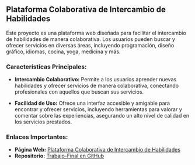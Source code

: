 ## Plataforma Colaborativa de Intercambio de Habilidades

Este proyecto es una plataforma web diseñada para facilitar el intercambio de habilidades de manera colaborativa. Los usuarios pueden buscar y ofrecer servicios en diversas áreas, incluyendo programación, diseño gráfico, idiomas, cocina, yoga, medicina y más.

### Características Principales:

- **Intercambio Colaborativo:** Permite a los usuarios aprender nuevas habilidades y ofrecer servicios de manera colaborativa, conectando profesionales con aquellos que buscan sus servicios.
  
- **Facilidad de Uso:** Ofrece una interfaz accesible y amigable para encontrar y ofrecer servicios, incluyendo herramientas para valorar y comentar sobre las experiencias, asegurando un alto nivel de calidad en los servicios prestados.

### Enlaces Importantes:

- **Página Web:** [Plataforma Colaborativa de Intercambio de Habilidades](https://trabajo-final-tan.vercel.app/)
- **Repositorio:** [Trabajo-Final en GitHub](https://github.com/MaxGonzalezRoy/Trabajo-Final.git)